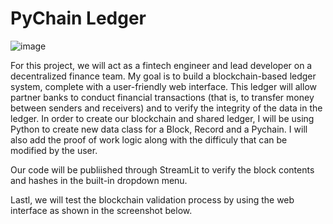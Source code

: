 # PyChain Ledger
![image](https://user-images.githubusercontent.com/98672852/176558491-342db6d4-e08a-486c-a34a-69ebc4b07077.png)

For this project, we will act as a fintech engineer and lead developer on a decentralized finance team. My goal is to build a blockchain-based ledger system, complete with a user-friendly web interface. This ledger will allow partner banks to conduct financial transactions (that is, to transfer money between senders and receivers) and to verify the integrity of the data in the ledger.
In order to create our blockchain and shared ledger, I will be using Python to create new data class for a Block, Record and a Pychain. I will also add the proof of work logic along with the difficuly that can be modified by the user.


Our code will be publiished through StreamLit to verify the block contents and hashes in the built-in dropdown menu. 

Lastl, we will test the blockchain validation process by using the web interface as shown in the screenshot below.
